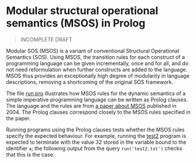 # Modular structural operational semantics (MSOS) in Prolog

> INCOMPLETE DRAFT

Modular SOS (MSOS) is a variant of conventional Structural Operational Semantics 
(SOS). Using MSOS, the transition rules for each construct of a programming
language can be given incrementally, once and for all, and do not need
reformulation when further constructs are added to the language. 
MSOS thus provides an exceptionally high degree of modularity in language
descriptions, removing a shortcoming of the original SOS framework.

The file [run.pro] illustrates how MSOS rules for the dynamic semantics of a
simple imperative programming language can be written as Prolog clauses. The
language and the rules are from [a paper about MSOS] published in 2004. 
The Prolog clauses correspond closely to the MSOS rules specified in the paper.

Running programs using the Prolog clauses tests whether the MSOS rules specify
the expected behaviour. For example, running the [test2] program is expected to
terminate with the value 32 stored in the variable bound to the identifier `a`;
the following output from the query `run('test2.txt')` checks that this is the
case.

[run.pro]: run.pro

[a paper about MSOS]: https://pdmosses.github.io/papers/Mosses2004MSOS/

[test2]: test2.txt
